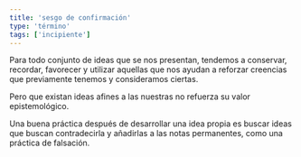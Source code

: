 ```yaml
---
title: 'sesgo de confirmación'
type: 'término'
tags: ['incipiente']
---
```


Para todo conjunto de ideas que se nos presentan, tendemos a conservar, recordar, favorecer y utilizar aquellas que nos ayudan a reforzar creencias que previamente tenemos y consideramos ciertas.

Pero que existan ideas afines a las nuestras no refuerza su valor epistemológico. 

Una buena práctica después de desarrollar una idea propia es buscar ideas que buscan contradecirla y añadirlas a las notas permanentes, como una práctica de falsación.